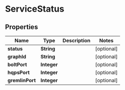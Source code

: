 

# ServiceStatus


## Properties

| Name | Type | Description | Notes |
|------------ | ------------- | ------------- | -------------|
|**status** | **String** |  |  [optional] |
|**graphId** | **String** |  |  [optional] |
|**boltPort** | **Integer** |  |  [optional] |
|**hqpsPort** | **Integer** |  |  [optional] |
|**gremlinPort** | **Integer** |  |  [optional] |



